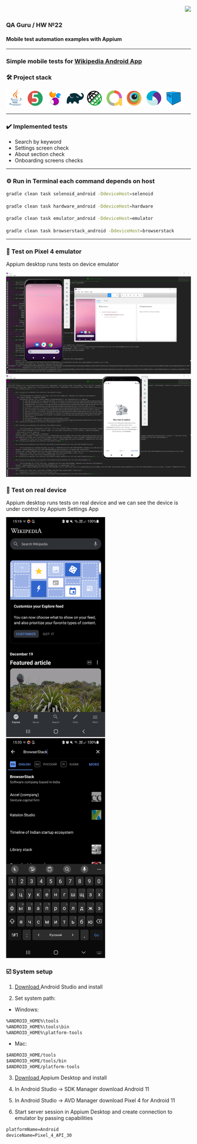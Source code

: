 <p align="right">
<a href="https://visitor-badge-reloaded.herokuapp.com/badge?page_id=Lena-sazh.Appium&color=8900FF&style=plastic&logo=Github&text=Hello_Visitors!">
  <img src="https://visitor-badge-reloaded.herokuapp.com/badge?page_id=Lena-sazh.Appium&color=8900FF&style=plastic&logo=Github&text=Hello_Visitors!"/>
</a>
</p>

### QA Guru / HW №22
#### Mobile test automation examples with Appium
___

### Simple mobile tests for [Wikipedia Android App](https://www.wikipedia.org/)


### :hammer_and_wrench: Project stack

<code><img height="50" title="Java" src="https://github.com/Lena-Sazh/Lena-Sazh/blob/main/src/test/resources/logo/Java.svg"></code>
<code><img height="50" title="JUnit 5" src="https://github.com/Lena-Sazh/Lena-Sazh/blob/main/src/test/resources/logo/JUnit5.svg"></code>
<code><img height="50" title="JUnit 5" src="https://github.com/Lena-Sazh/Lena-Sazh/blob/main/src/test/resources/logo/Selenide.svg"></code>
<code><img height="50" title="Gradle" src="https://github.com/Lena-Sazh/Lena-Sazh/blob/main/src/test/resources/logo/Gradle.svg"></code>
<code><img height="50" title="Rest-Assured" src="https://github.com/Lena-Sazh/Lena-Sazh/blob/main/src/test/resources/logo/Rest-Assured.svg"></code>
<code><img height="50" title="Allure Report" src="https://github.com/Lena-Sazh/Lena-Sazh/blob/main/src/test/resources/logo/Allure_Report.svg"></code>
<code><img height="50" title="Rest-Assured" src="https://github.com/Lena-Sazh/Lena-Sazh/blob/main/src/test/resources/logo/Browserstack.svg"></code>
<code><img height="50" title="Allure Report" src="https://github.com/Lena-Sazh/Lena-Sazh/blob/main/src/test/resources/logo/Appium.svg"></code>
<code><img height="50" title="Allure Report" src="https://github.com/Lena-Sazh/Lena-Sazh/blob/main/src/test/resources/logo/Selenoid.svg"></code>
___

### :heavy_check_mark: Implemented tests
  
* Search by keyword
* Settings screen check
* About section check
* Onboarding screens checks

___

### :gear: Run in Terminal each command depends on host

```bash
gradle clean task selenoid_android -DdeviceHost=selenoid

gradle clean task hardware_android -DdeviceHost=hardware

gradle clean task emulator_android -DdeviceHost=emulator

gradle clean task browserstack_android -DdeviceHost=browserstack
```
___

### :camera_flash: Test on Pixel 4 emulator

Appium desktop runs tests on device emulator

![Appium Inspector](img/AppiumInspector.png)
![Emulator Test](img/EmulatorTest.png)

### :camera_flash: Test on real device

Appium desktop runs tests on real device and we can see the device is under control by Appium Settings App

<code><img height="600" title="Real device Test" src="img/HardwareTest2.jpg"></code>
<code><img height="600" title="Real device Test" src="img/HardwareTest.jpg"></code>

### :ballot_box_with_check: System setup

1. <a href="https://developer.android.com/studio">Download </a> Android Studio and install

2. Set system path:
* Windows:
```
%ANDROID_HOME%\tools
%ANDROID_HOME%\tools\bin
%ANDROID_HOME%\platform-tools
```
* Mac:
```
$ANDROID_HOME/tools
$ANDROID_HOME/tools/bin
$ANDROID_HOME/platform-tools
```
3. <a href="https://github.com/appium/appium-desktop">Download </a> Appium Desktop and install

4. In Android Studio -> SDK Manager download Android 11

5. In Android Studio -> AVD Manager download Pixel 4 for Android 11

6. Start server session in Appium Desktop and create connection to emulator by passing capabilities
```
platformName=Android
deviceName=Pixel_4_API_30
```
